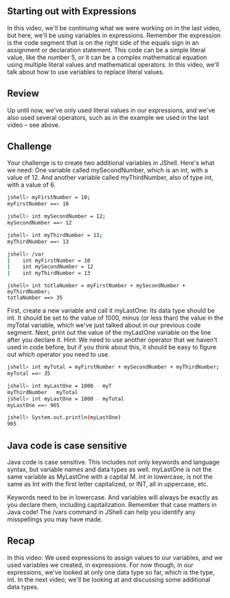 ## Starting out with Expressions

In this video, we'll be continuing what we were working on in the last video, but here, we'll be using variables in expressions.
Remember the expression is the code segment that is on the right side of the equals sign in an assignment or declaration statement.
This code can be a simple literal value, like the number 5, or it can be a complex mathematical equation using multiple literal values and mathematical operators.
In this video, we'll talk about how to use variables to replace literal values.

## Review

Up until now, we've only used literal values in our expressions, and we've also used several operators, such as in the example we used in the last video – see above.

## Challenge

Your challenge is to create two additional variables in JShell.
Here's what we need:
One variable called mySecondNumber, which is an int, with a value of 12.
And another variable called myThirdNumber, also of type int, with a value of 6.

```bash
jshell> myFirstNumber = 10;
myFirstNumber ==> 10

jshell> int mySecondNumber = 12;
mySecondNumber ==> 12

jshell> int myThirdNumber = 13;
myThirdNumber ==> 13
```

```bash
jshell> /var
|    int myFirstNumber = 10
|    int mySecondNumber = 12
|    int myThirdNumber = 13

```

```
jshell> int totlaNumber = myFirstNumber + mySecondNumber + myThirdNumber;
totlaNumber ==> 35
```

First, create a new variable and call it myLastOne:
Its data type should be int.
It should be set to the value of 1000, minus (or less than) the value in the myTotal variable, which we've just talked about in our previous code segment.
Next, print out the value of the myLastOne variable on the line after you declare it.
Hint: We need to use another operator that we haven't used in code before, but if you think about this, it should be easy to figure out which operator you need to use.

```bash
jshell> int myTotal = myFirstNumber + mySecondNumber + myThirdNumber;
myTotal ==> 35

jshell> int myLastOne = 1000 - myT
myThirdNumber   myTotal
jshell> int myLastOne = 1000 - myTotal
myLastOne ==> 965

jshell> System.out.println(myLastOne)
965
```

## Java code is case sensitive

Java code is case sensitive.
This includes not only keywords and language syntax, but variable names and data types as well.
myLastOne is not the same variable as MyLastOne with a capital M.
int in lowercase, is not the same as Int with the first letter capitalized, or INT, all in uppercase, etc.

Keywords need to be in lowercase.
And variables will always be exactly as you declare them, including capitalization.
Remember that case matters in Java code!
The /vars command in JShell can help you identify any misspellings you may have made.

## Recap

In this video:
We used expressions to assign values to our variables, and we used variables we created, in expressions.
For now though, in our expressions, we've looked at only one data type so far, which is the type, int.
In the next video, we'll be looking at and discussing some additional data types.
